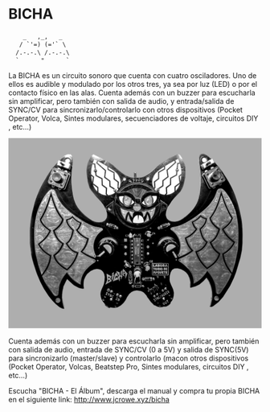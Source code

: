 # BICHA
        _   ,_,   _
       / `'=) (='` \
      /.-.-.\ /.-.-.\ 
      `      "      `
La BICHA es un circuito sonoro que cuenta con cuatro osciladores. Uno de ellos es audible y modulado por los otros tres, ya sea por luz (LED) o por el contacto físico en las alas. Cuenta además con un buzzer para escucharla sin amplificar, pero también con salida de audio, y entrada/salida de SYNC/CV para sincronizarlo/controlarlo con otros dispositivos (Pocket Operator, Volca, Sintes modulares, secuenciadores de voltaje, circuitos DIY , etc…)

![alt tag](https://raw.githubusercontent.com/labodejuguete/bicha/master/bicha.jpg)

Cuenta además con un buzzer para escucharla sin amplificar, pero también con salida de audio, entrada de SYNC/CV (0 a 5V) y salida de SYNC(5V) para sincronizarlo (master/slave) y controlarlo (macon otros dispositivos (Pocket Operator, Volcas, Beatstep Pro, Sintes modulares, circuitos DIY , etc…)

Escucha "BICHA - El Álbum", descarga el manual y compra tu propia BICHA en el siguiente link:
http://www.jcrowe.xyz/bicha


